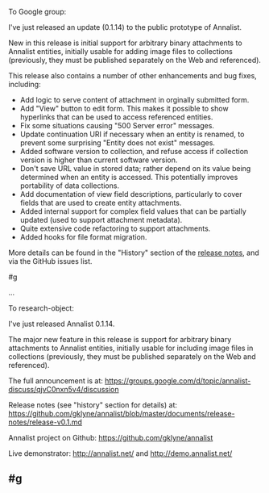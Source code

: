 To Google group:

I've just released an update (0.1.14) to the public prototype of Annalist.

New in this release is initial support for arbitrary binary attachments to Annalist entities, initially usable for adding image files to collections (previously, they must be published separately on the Web and referenced).

This release also contains a number of other enhancements and bug fixes, including:

* Add logic to serve content of attachment in orginally submitted form.
* Add "View" button to edit form.  This makes it possible to show hyperlinks that can be used to access referenced entities.
* Fix some situations causing "500 Server error" messages.
* Update continuation URI if necessary when an entity is renamed, to prevent some surprising "Entity does not exist" messages.
* Added software version to collection, and refuse access if collection version is higher than current software version.
* Don't save URL value in stored data; rather depend on its value being determined when an entity is accessed.  This potentially improves portability of data collections.
* Add documentation of view field descriptions, particularly to cover fields that are used to create entity attachments.
* Added internal support for complex field values that can be partially updated (used to support attachment metadata).
* Quite extensive code refactoring to support attachments.
* Added hooks for file format migration.

More details can be found in the "History" section of the [release notes](https://github.com/gklyne/annalist/blob/master/documents/release-notes/release-v0.1.md), and via the GitHub issues list.

#g

...

To research-object:

I've just released Annalist 0.1.14.

The major new feature in this release is support for arbitrary binary attachments to Annalist entities, initially usable for including image files in collections (previously, they must be published separately on the Web and referenced).

The full announcement is at: https://groups.google.com/d/topic/annalist-discuss/qjvC0nxn5v4/discussion

Release notes (see "history" section for details) at:
https://github.com/gklyne/annalist/blob/master/documents/release-notes/release-v0.1.md

Annalist project on Github:
https://github.com/gklyne/annalist

Live demonstrator:
http://annalist.net/ and http://demo.annalist.net/

#g
--
